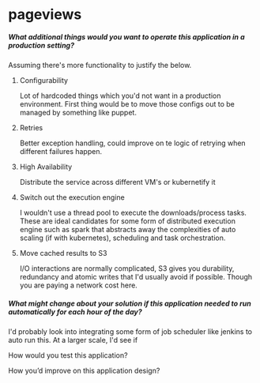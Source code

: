 # pageviews
<h5>What additional things would you want to operate this application in a production setting?</h5>

Assuming there's more functionality to justify the below.

1. Configurability
    
    Lot of hardcoded things which you'd not want in a production environment. First thing would be to move those configs out to be managed by something like puppet.
2. Retries

    Better exception handling, could improve on te logic of retrying when different failures happen.
    
3. High Availability

    Distribute the service across different VM's or kubernetify it
    
4. Switch out the execution engine

    I wouldn't use a thread pool to execute the downloads/process tasks. These are ideal candidates for some form of distributed execution engine such as spark that abstracts away the complexities of auto scaling (if with kubernetes), scheduling and task orchestration.

5. Move cached results to S3

    I/O interactions are normally complicated, S3 gives you durability, redundancy and atomic writes that I'd usually avoid if possible. Though you are paying a network cost here.

     
<h5>What might change about your solution if this application needed to run automatically for each hour of the day?</h5>

I'd probably look into integrating some form of job scheduler like jenkins to auto run this. At a larger scale, I'd see if 

How would you test this application?

How you’d improve on this application design?